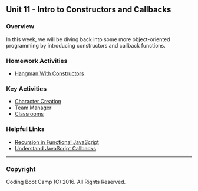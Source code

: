 ## Unit 11 - Intro to Constructors and Callbacks

### Overview

In this week, we will be diving back into some more object-oriented programming by introducing constructors and callback functions.

### Homework Activities

* [Hangman With Constructors](2-Homework/HomeworkInstructions.md)

### Key Activities

* [Character Creation](1-Class-Content/11.1/Activities/3-CharacterCreate)
* [Team Manager](1-Class-Content/11.2/Activities/4-TeamManager)
* [Classrooms](1-Class-Content/11.2/Activities/6-Classrooms)

### Helpful Links

* [Recursion in Functional JavaScript](https://www.sitepoint.com/recursion-functional-javascript/)
* [Understand JavaScript Callbacks](http://javascriptissexy.com/understand-javascript-callback-functions-and-use-them/)

- - -

### Copyright

Coding Boot Camp (C) 2016. All Rights Reserved.
